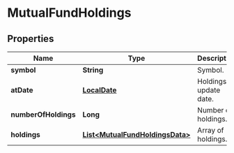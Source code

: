 # MutualFundHoldings

## Properties

 Name                 | Type                                                                | Description           | Notes      
----------------------|---------------------------------------------------------------------|-----------------------|------------
 **symbol**           | **String**                                                          | Symbol.               | [optional] 
 **atDate**           | [**LocalDate**](LocalDate.md)                                       | Holdings update date. | [optional] 
 **numberOfHoldings** | **Long**                                                            | Number of holdings.   | [optional] 
 **holdings**         | [**List&lt;MutualFundHoldingsData&gt;**](MutualFundHoldingsData.md) | Array of holdings.    | [optional] 



